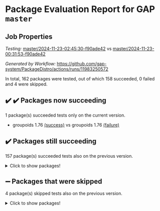 # Package Evaluation Report for GAP `master`

## Job Properties

*Testing:* [master/2024-11-23-02:45:30-f90ade42](https://github.com/gap-system/PackageDistro/blob/data/reports/master/2024-11-23-02:45:30-f90ade42) vs [master/2024-11-23-00:31:53-f90ade42](https://github.com/gap-system/PackageDistro/blob/data/reports/master/2024-11-23-00:31:53-f90ade42)

*Generated by Workflow:* https://github.com/gap-system/PackageDistro/actions/runs/11983250572

In total, 162 packages were tested, out of which 158 succeeded, 0 failed and 4 were skipped.

## :heavy_check_mark: :heavy_check_mark: Packages now succeeding

1 package(s) succeeded tests only on the current version.
- groupoids 1.76 [(success)](https://github.com/gap-system/PackageDistro/actions/runs/11983250572/job/33412652761) vs groupoids 1.76 [(failure)](https://github.com/gap-system/PackageDistro/actions/runs/11982113257/job/33409787139)

## :heavy_check_mark: Packages still succeeding

157 package(s) succeeded tests also on the previous version.
<details><summary>Click to show packages!</summary>

- 4ti2interface 2023.02-04 [(success)](https://github.com/gap-system/PackageDistro/actions/runs/11983250572/job/33412641906)
- ace 5.6.2 [(success)](https://github.com/gap-system/PackageDistro/actions/runs/11983250572/job/33412644521)
- aclib 1.3.2 [(success)](https://github.com/gap-system/PackageDistro/actions/runs/11983250572/job/33412645013)
- agt 0.3.1 [(success)](https://github.com/gap-system/PackageDistro/actions/runs/11983250572/job/33412645416)
- alnuth 3.2.1 [(success)](https://github.com/gap-system/PackageDistro/actions/runs/11983250572/job/33412645582)
- anupq 3.3.1 [(success)](https://github.com/gap-system/PackageDistro/actions/runs/11983250572/job/33412645783)
- atlasrep 2.1.9 [(success)](https://github.com/gap-system/PackageDistro/actions/runs/11983250572/job/33412646085)
- autodoc 2023.06.19 [(success)](https://github.com/gap-system/PackageDistro/actions/runs/11983250572/job/33412646214)
- automata 1.16 [(success)](https://github.com/gap-system/PackageDistro/actions/runs/11983250572/job/33412646364)
- automgrp 1.3.2 [(success)](https://github.com/gap-system/PackageDistro/actions/runs/11983250572/job/33412646505)
- autpgrp 1.11 [(success)](https://github.com/gap-system/PackageDistro/actions/runs/11983250572/job/33412646635)
- cap 2024.11-02 [(success)](https://github.com/gap-system/PackageDistro/actions/runs/11983250572/job/33412646757)
- caratinterface 2.3.7 [(success)](https://github.com/gap-system/PackageDistro/actions/runs/11983250572/job/33412646895)
- cddinterface 2024.09.02 [(success)](https://github.com/gap-system/PackageDistro/actions/runs/11983250572/job/33412647020)
- circle 1.6.6 [(success)](https://github.com/gap-system/PackageDistro/actions/runs/11983250572/job/33412647159)
- classicpres 1.22 [(success)](https://github.com/gap-system/PackageDistro/actions/runs/11983250572/job/33412647302)
- cohomolo 1.6.11 [(success)](https://github.com/gap-system/PackageDistro/actions/runs/11983250572/job/33412647434)
- congruence 1.2.7 [(success)](https://github.com/gap-system/PackageDistro/actions/runs/11983250572/job/33412647549)
- corefreesub 0.6 [(success)](https://github.com/gap-system/PackageDistro/actions/runs/11983250572/job/33412647683)
- corelg 1.57 [(success)](https://github.com/gap-system/PackageDistro/actions/runs/11983250572/job/33412647813)
- crime 1.6 [(success)](https://github.com/gap-system/PackageDistro/actions/runs/11983250572/job/33412647951)
- crisp 1.4.6 [(success)](https://github.com/gap-system/PackageDistro/actions/runs/11983250572/job/33412648104)
- crypting 0.10.5 [(success)](https://github.com/gap-system/PackageDistro/actions/runs/11983250572/job/33412648305)
- cryst 4.1.27 [(success)](https://github.com/gap-system/PackageDistro/actions/runs/11983250572/job/33412648442)
- crystcat 1.1.10 [(success)](https://github.com/gap-system/PackageDistro/actions/runs/11983250572/job/33412648581)
- ctbllib 1.3.9 [(success)](https://github.com/gap-system/PackageDistro/actions/runs/11983250572/job/33412648702)
- cubefree 1.20 [(success)](https://github.com/gap-system/PackageDistro/actions/runs/11983250572/job/33412648812)
- curlinterface 2.4.0 [(success)](https://github.com/gap-system/PackageDistro/actions/runs/11983250572/job/33412648944)
- cvec 2.8.2 [(success)](https://github.com/gap-system/PackageDistro/actions/runs/11983250572/job/33412649057)
- datastructures 0.3.1 [(success)](https://github.com/gap-system/PackageDistro/actions/runs/11983250572/job/33412649176)
- deepthought 1.0.7 [(success)](https://github.com/gap-system/PackageDistro/actions/runs/11983250572/job/33412649313)
- design 1.8.2 [(success)](https://github.com/gap-system/PackageDistro/actions/runs/11983250572/job/33412649430)
- difsets 2.3.1 [(success)](https://github.com/gap-system/PackageDistro/actions/runs/11983250572/job/33412649548)
- digraphs 1.9.0 [(success)](https://github.com/gap-system/PackageDistro/actions/runs/11983250572/job/33412649657)
- edim 1.3.8 [(success)](https://github.com/gap-system/PackageDistro/actions/runs/11983250572/job/33412649778)
- example 4.4.0 [(success)](https://github.com/gap-system/PackageDistro/actions/runs/11983250572/job/33412649913)
- examplesforhomalg 2023.10-01 [(success)](https://github.com/gap-system/PackageDistro/actions/runs/11983250572/job/33412650077)
- factint 1.6.3 [(success)](https://github.com/gap-system/PackageDistro/actions/runs/11983250572/job/33412650275)
- ferret 1.0.14 [(success)](https://github.com/gap-system/PackageDistro/actions/runs/11983250572/job/33412650417)
- fga 1.5.0 [(success)](https://github.com/gap-system/PackageDistro/actions/runs/11983250572/job/33412650545)
- fining 1.5.6 [(success)](https://github.com/gap-system/PackageDistro/actions/runs/11983250572/job/33412650667)
- float 1.0.5 [(success)](https://github.com/gap-system/PackageDistro/actions/runs/11983250572/job/33412650783)
- format 1.4.4 [(success)](https://github.com/gap-system/PackageDistro/actions/runs/11983250572/job/33412650946)
- forms 1.2.12 [(success)](https://github.com/gap-system/PackageDistro/actions/runs/11983250572/job/33412651100)
- fplsa 1.2.6 [(success)](https://github.com/gap-system/PackageDistro/actions/runs/11983250572/job/33412651208)
- fr 2.4.13 [(success)](https://github.com/gap-system/PackageDistro/actions/runs/11983250572/job/33412651299)
- francy 2.0.3 [(success)](https://github.com/gap-system/PackageDistro/actions/runs/11983250572/job/33412651415)
- fwtree 1.3 [(success)](https://github.com/gap-system/PackageDistro/actions/runs/11983250572/job/33412651518)
- gapdoc 1.6.7 [(success)](https://github.com/gap-system/PackageDistro/actions/runs/11983250572/job/33412651626)
- gauss 2023.08-01 [(success)](https://github.com/gap-system/PackageDistro/actions/runs/11983250572/job/33412651741)
- gaussforhomalg 2024.08-01 [(success)](https://github.com/gap-system/PackageDistro/actions/runs/11983250572/job/33412651861)
- gbnp 1.1.0 [(success)](https://github.com/gap-system/PackageDistro/actions/runs/11983250572/job/33412651965)
- generalizedmorphismsforcap 2024.09-03 [(success)](https://github.com/gap-system/PackageDistro/actions/runs/11983250572/job/33412652091)
- genss 1.6.9 [(success)](https://github.com/gap-system/PackageDistro/actions/runs/11983250572/job/33412652209)
- gradedmodules 2024.01-01 [(success)](https://github.com/gap-system/PackageDistro/actions/runs/11983250572/job/33412652334)
- gradedringforhomalg 2024.07-01 [(success)](https://github.com/gap-system/PackageDistro/actions/runs/11983250572/job/33412652481)
- grape 4.9.2 [(success)](https://github.com/gap-system/PackageDistro/actions/runs/11983250572/job/33412652647)
- grpconst 2.6.5 [(success)](https://github.com/gap-system/PackageDistro/actions/runs/11983250572/job/33412652871)
- guarana 0.96.3 [(success)](https://github.com/gap-system/PackageDistro/actions/runs/11983250572/job/33412652983)
- guava 3.19 [(success)](https://github.com/gap-system/PackageDistro/actions/runs/11983250572/job/33412653114)
- hap 1.66 [(success)](https://github.com/gap-system/PackageDistro/actions/runs/11983250572/job/33412653244)
- hapcryst 0.1.15 [(success)](https://github.com/gap-system/PackageDistro/actions/runs/11983250572/job/33412653363)
- hecke 1.5.4 [(success)](https://github.com/gap-system/PackageDistro/actions/runs/11983250572/job/33412653500)
- help 4.0 [(success)](https://github.com/gap-system/PackageDistro/actions/runs/11983250572/job/33412653647)
- homalg 2024.01-01 [(success)](https://github.com/gap-system/PackageDistro/actions/runs/11983250572/job/33412653762)
- homalgtocas 2023.11-01 [(success)](https://github.com/gap-system/PackageDistro/actions/runs/11983250572/job/33412653877)
- idrel 2.48 [(success)](https://github.com/gap-system/PackageDistro/actions/runs/11983250572/job/33412654004)
- images 1.3.3 [(success)](https://github.com/gap-system/PackageDistro/actions/runs/11983250572/job/33412654110)
- intpic 0.4.0 [(success)](https://github.com/gap-system/PackageDistro/actions/runs/11983250572/job/33412654224)
- io 4.9.1 [(success)](https://github.com/gap-system/PackageDistro/actions/runs/11983250572/job/33412654340)
- io_forhomalg 2023.02-04 [(success)](https://github.com/gap-system/PackageDistro/actions/runs/11983250572/job/33412654439)
- irredsol 1.4.4 [(success)](https://github.com/gap-system/PackageDistro/actions/runs/11983250572/job/33412654538)
- json 2.2.2 [(success)](https://github.com/gap-system/PackageDistro/actions/runs/11983250572/job/33412654661)
- jupyterkernel 1.5.1 [(success)](https://github.com/gap-system/PackageDistro/actions/runs/11983250572/job/33412654767)
- jupyterviz 1.5.6 [(success)](https://github.com/gap-system/PackageDistro/actions/runs/11983250572/job/33412654895)
- kan 1.37 [(success)](https://github.com/gap-system/PackageDistro/actions/runs/11983250572/job/33412655017)
- kbmag 1.5.11 [(success)](https://github.com/gap-system/PackageDistro/actions/runs/11983250572/job/33412655149)
- laguna 3.9.7 [(success)](https://github.com/gap-system/PackageDistro/actions/runs/11983250572/job/33412655303)
- liealgdb 2.2.1 [(success)](https://github.com/gap-system/PackageDistro/actions/runs/11983250572/job/33412655419)
- liepring 2.9.1 [(success)](https://github.com/gap-system/PackageDistro/actions/runs/11983250572/job/33412655519)
- liering 2.4.2 [(success)](https://github.com/gap-system/PackageDistro/actions/runs/11983250572/job/33412655620)
- linearalgebraforcap 2024.10-01 [(success)](https://github.com/gap-system/PackageDistro/actions/runs/11983250572/job/33412655728)
- lins 0.9 [(success)](https://github.com/gap-system/PackageDistro/actions/runs/11983250572/job/33412655834)
- localizeringforhomalg 2023.10-01 [(success)](https://github.com/gap-system/PackageDistro/actions/runs/11983250572/job/33412655959)
- loops 3.4.4 [(success)](https://github.com/gap-system/PackageDistro/actions/runs/11983250572/job/33412656067)
- lpres 1.1.1 [(success)](https://github.com/gap-system/PackageDistro/actions/runs/11983250572/job/33412656226)
- majoranaalgebras 1.5.2 [(success)](https://github.com/gap-system/PackageDistro/actions/runs/11983250572/job/33412656356)
- mapclass 1.4.6 [(success)](https://github.com/gap-system/PackageDistro/actions/runs/11983250572/job/33412656474)
- matgrp 0.71 [(success)](https://github.com/gap-system/PackageDistro/actions/runs/11983250572/job/33412656601)
- matricesforhomalg 2024.11-02 [(success)](https://github.com/gap-system/PackageDistro/actions/runs/11983250572/job/33412656741)
- modisom 3.0.0 [(success)](https://github.com/gap-system/PackageDistro/actions/runs/11983250572/job/33412656857)
- modulepresentationsforcap 2024.09-02 [(success)](https://github.com/gap-system/PackageDistro/actions/runs/11983250572/job/33412656994)
- modules 2024.01-01 [(success)](https://github.com/gap-system/PackageDistro/actions/runs/11983250572/job/33412657109)
- monoidalcategories 2024.09-05 [(success)](https://github.com/gap-system/PackageDistro/actions/runs/11983250572/job/33412657223)
- nconvex 2022.09-01 [(success)](https://github.com/gap-system/PackageDistro/actions/runs/11983250572/job/33412657368)
- nilmat 1.4.2 [(success)](https://github.com/gap-system/PackageDistro/actions/runs/11983250572/job/33412657493)
- nock 1.5 [(success)](https://github.com/gap-system/PackageDistro/actions/runs/11983250572/job/33412657598)
- normalizinterface 1.3.7 [(success)](https://github.com/gap-system/PackageDistro/actions/runs/11983250572/job/33412657715)
- nq 2.5.11 [(success)](https://github.com/gap-system/PackageDistro/actions/runs/11983250572/job/33412657829)
- numericalsgps 1.4.0 [(success)](https://github.com/gap-system/PackageDistro/actions/runs/11983250572/job/33412657933)
- openmath 11.5.3 [(success)](https://github.com/gap-system/PackageDistro/actions/runs/11983250572/job/33412658023)
- orb 4.9.1 [(success)](https://github.com/gap-system/PackageDistro/actions/runs/11983250572/job/33412658137)
- packagemanager 1.6 [(success)](https://github.com/gap-system/PackageDistro/actions/runs/11983250572/job/33412658229)
- patternclass 2.4.5 [(success)](https://github.com/gap-system/PackageDistro/actions/runs/11983250572/job/33412658340)
- permut 2.0.5 [(success)](https://github.com/gap-system/PackageDistro/actions/runs/11983250572/job/33412658436)
- polenta 1.3.10 [(success)](https://github.com/gap-system/PackageDistro/actions/runs/11983250572/job/33412658557)
- polymaking 0.8.7 [(success)](https://github.com/gap-system/PackageDistro/actions/runs/11983250572/job/33412658682)
- primgrp 3.4.4 [(success)](https://github.com/gap-system/PackageDistro/actions/runs/11983250572/job/33412658805)
- profiling 2.6.0 [(success)](https://github.com/gap-system/PackageDistro/actions/runs/11983250572/job/33412658941)
- qdistrnd 0.9.4 [(success)](https://github.com/gap-system/PackageDistro/actions/runs/11983250572/job/33412659074)
- qpa 1.35 [(success)](https://github.com/gap-system/PackageDistro/actions/runs/11983250572/job/33412659246)
- quagroup 1.8.4 [(success)](https://github.com/gap-system/PackageDistro/actions/runs/11983250572/job/33412659456)
- radiroot 2.9 [(success)](https://github.com/gap-system/PackageDistro/actions/runs/11983250572/job/33412659671)
- rcwa 4.7.1 [(success)](https://github.com/gap-system/PackageDistro/actions/runs/11983250572/job/33412659802)
- rds 1.8 [(success)](https://github.com/gap-system/PackageDistro/actions/runs/11983250572/job/33412659931)
- recog 1.4.3 [(success)](https://github.com/gap-system/PackageDistro/actions/runs/11983250572/job/33412660051)
- repndecomp 1.3.0 [(success)](https://github.com/gap-system/PackageDistro/actions/runs/11983250572/job/33412660186)
- repsn 3.1.2 [(success)](https://github.com/gap-system/PackageDistro/actions/runs/11983250572/job/33412660310)
- resclasses 4.7.3 [(success)](https://github.com/gap-system/PackageDistro/actions/runs/11983250572/job/33412660431)
- ringsforhomalg 2024.11-02 [(success)](https://github.com/gap-system/PackageDistro/actions/runs/11983250572/job/33412660548)
- sco 2023.08-01 [(success)](https://github.com/gap-system/PackageDistro/actions/runs/11983250572/job/33412660642)
- scscp 2.4.3 [(success)](https://github.com/gap-system/PackageDistro/actions/runs/11983250572/job/33412660775)
- semigroups 5.4.0 [(success)](https://github.com/gap-system/PackageDistro/actions/runs/11983250572/job/33412660885)
- sglppow 2.4 [(success)](https://github.com/gap-system/PackageDistro/actions/runs/11983250572/job/33412661002)
- sgpviz 0.999.6 [(success)](https://github.com/gap-system/PackageDistro/actions/runs/11983250572/job/33412661119)
- simpcomp 2.1.14 [(success)](https://github.com/gap-system/PackageDistro/actions/runs/11983250572/job/33412661221)
- singular 2024.06.03 [(success)](https://github.com/gap-system/PackageDistro/actions/runs/11983250572/job/33412661353)
- sl2reps 1.1 [(success)](https://github.com/gap-system/PackageDistro/actions/runs/11983250572/job/33412661454)
- sla 1.6.2 [(success)](https://github.com/gap-system/PackageDistro/actions/runs/11983250572/job/33412661585)
- smallantimagmas 0.2.12 [(success)](https://github.com/gap-system/PackageDistro/actions/runs/11983250572/job/33412661748)
- smallgrp 1.5.4 [(success)](https://github.com/gap-system/PackageDistro/actions/runs/11983250572/job/33412661905)
- smallsemi 0.7.1 [(success)](https://github.com/gap-system/PackageDistro/actions/runs/11983250572/job/33412662011)
- sonata 2.9.6 [(success)](https://github.com/gap-system/PackageDistro/actions/runs/11983250572/job/33412662163)
- sophus 1.27 [(success)](https://github.com/gap-system/PackageDistro/actions/runs/11983250572/job/33412662466)
- sotgrps 1.3 [(success)](https://github.com/gap-system/PackageDistro/actions/runs/11983250572/job/33412662615)
- spinsym 1.5.2 [(success)](https://github.com/gap-system/PackageDistro/actions/runs/11983250572/job/33412662757)
- standardff 1.0 [(success)](https://github.com/gap-system/PackageDistro/actions/runs/11983250572/job/33412662887)
- symbcompcc 1.3.2 [(success)](https://github.com/gap-system/PackageDistro/actions/runs/11983250572/job/33412662996)
- thelma 1.3 [(success)](https://github.com/gap-system/PackageDistro/actions/runs/11983250572/job/33412663142)
- tomlib 1.2.11 [(success)](https://github.com/gap-system/PackageDistro/actions/runs/11983250572/job/33412663264)
- toolsforhomalg 2024.09-01 [(success)](https://github.com/gap-system/PackageDistro/actions/runs/11983250572/job/33412663525)
- toric 1.9.6 [(success)](https://github.com/gap-system/PackageDistro/actions/runs/11983250572/job/33412663750)
- toricvarieties 2022.07.13 [(success)](https://github.com/gap-system/PackageDistro/actions/runs/11983250572/job/33412664185)
- transgrp 3.6.5 [(success)](https://github.com/gap-system/PackageDistro/actions/runs/11983250572/job/33412664388)
- typeset 1.2.2 [(success)](https://github.com/gap-system/PackageDistro/actions/runs/11983250572/job/33412664617)
- ugaly 4.1.3 [(success)](https://github.com/gap-system/PackageDistro/actions/runs/11983250572/job/33412664850)
- unipot 1.6 [(success)](https://github.com/gap-system/PackageDistro/actions/runs/11983250572/job/33412665117)
- unitlib 4.2.0 [(success)](https://github.com/gap-system/PackageDistro/actions/runs/11983250572/job/33412665347)
- utils 0.85 [(success)](https://github.com/gap-system/PackageDistro/actions/runs/11983250572/job/33412665479)
- uuid 0.7 [(success)](https://github.com/gap-system/PackageDistro/actions/runs/11983250572/job/33412665625)
- walrus 0.9991 [(success)](https://github.com/gap-system/PackageDistro/actions/runs/11983250572/job/33412665717)
- wedderga 4.10.5 [(success)](https://github.com/gap-system/PackageDistro/actions/runs/11983250572/job/33412665804)
- wpe 0.8 [(success)](https://github.com/gap-system/PackageDistro/actions/runs/11983250572/job/33412665907)
- xmod 2.92 [(success)](https://github.com/gap-system/PackageDistro/actions/runs/11983250572/job/33412665987)
- xmodalg 1.23 [(success)](https://github.com/gap-system/PackageDistro/actions/runs/11983250572/job/33412666080)
- yangbaxter 0.10.6 [(success)](https://github.com/gap-system/PackageDistro/actions/runs/11983250572/job/33412666200)
- zeromqinterface 0.16 [(success)](https://github.com/gap-system/PackageDistro/actions/runs/11983250572/job/33412666323)
</details>

## :heavy_minus_sign: Packages that were skipped

4 package(s) skipped tests also on the previous version.
<details><summary>Click to show packages!</summary>

- browse 1.8.21 [(skipped)](https://github.com/gap-system/PackageDistro/actions/runs/11983250572/job/33412468360)
- itc 1.5.1 [(skipped)](https://github.com/gap-system/PackageDistro/actions/runs/11983250572/job/33412468360)
- polycyclic 2.16 [(skipped)](https://github.com/gap-system/PackageDistro/actions/runs/11983250572/job/33412468360)
- xgap 4.32 [(skipped)](https://github.com/gap-system/PackageDistro/actions/runs/11983250572/job/33412468360)
</details>

